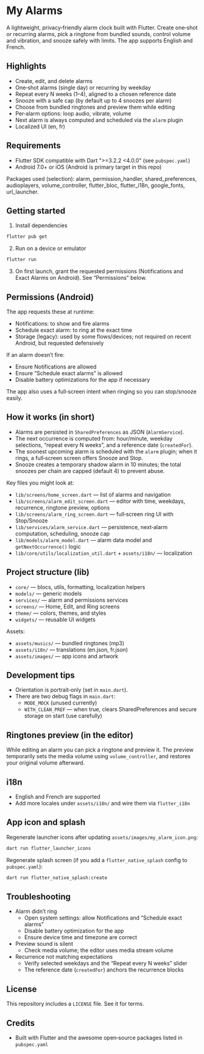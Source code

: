 # My Alarms

A lightweight, privacy‑friendly alarm clock built with Flutter. Create one‑shot or recurring alarms, pick a ringtone from bundled sounds, control volume and vibration, and snooze safely with limits. The app supports English and French.


## Highlights
- Create, edit, and delete alarms
- One‑shot alarms (single day) or recurring by weekday
- Repeat every N weeks (1–4), aligned to a chosen reference date
- Snooze with a safe cap (by default up to 4 snoozes per alarm)
- Choose from bundled ringtones and preview them while editing
- Per‑alarm options: loop audio, vibrate, volume
- Next alarm is always computed and scheduled via the `alarm` plugin
- Localized UI (en, fr)


## Requirements
- Flutter SDK compatible with Dart ">=3.2.2 <4.0.0" (see `pubspec.yaml`)
- Android 7.0+ or iOS (Android is primary target in this repo)

Packages used (selection): alarm, permission_handler, shared_preferences, audioplayers, volume_controller, flutter_bloc, flutter_i18n, google_fonts, url_launcher.


## Getting started
1) Install dependencies
```sh
flutter pub get
```

2) Run on a device or emulator
```sh
flutter run
```

3) On first launch, grant the requested permissions (Notifications and Exact Alarms on Android). See “Permissions” below.


## Permissions (Android)
The app requests these at runtime:
- Notifications: to show and fire alarms
- Schedule exact alarm: to ring at the exact time
- Storage (legacy): used by some flows/devices; not required on recent Android, but requested defensively

If an alarm doesn’t fire:
- Ensure Notifications are allowed
- Ensure “Schedule exact alarms” is allowed
- Disable battery optimizations for the app if necessary

The app also uses a full‑screen intent when ringing so you can stop/snooze easily.


## How it works (in short)
- Alarms are persisted in `SharedPreferences` as JSON (`AlarmService`).
- The next occurrence is computed from: hour/minute, weekday selections, “repeat every N weeks”, and a reference date (`createdFor`).
- The soonest upcoming alarm is scheduled with the `alarm` plugin; when it rings, a full‑screen screen offers Snooze and Stop.
- Snooze creates a temporary shadow alarm in 10 minutes; the total snoozes per chain are capped (default 4) to prevent abuse.

Key files you might look at:
- `lib/screens/home_screen.dart` — list of alarms and navigation
- `lib/screens/alarm_edit_screen.dart` — editor with time, weekdays, recurrence, ringtone preview, options
- `lib/screens/alarm_ring_screen.dart` — full‑screen ring UI with Stop/Snooze
- `lib/services/alarm_service.dart` — persistence, next‑alarm computation, scheduling, snooze cap
- `lib/models/alarm_model.dart` — alarm data model and `getNextOccurrence()` logic
- `lib/core/utils/localization_util.dart` + `assets/i18n/` — localization


## Project structure (lib)
- `core/` — blocs, utils, formatting, localization helpers
- `models/` — generic models
- `services/` — alarm and permissions services
- `screens/` — Home, Edit, and Ring screens
- `theme/` — colors, themes, and styles
- `widgets/` — reusable UI widgets

Assets:
- `assets/musics/` — bundled ringtones (mp3)
- `assets/i18n/` — translations (en.json, fr.json)
- `assets/images/` — app icons and artwork


## Development tips
- Orientation is portrait‑only (set in `main.dart`).
- There are two debug flags in `main.dart`:
  - `MODE_MOCK` (unused currently)
  - `WITH_CLEAN_PREF` — when true, clears SharedPreferences and secure storage on start (use carefully)


## Ringtones preview (in the editor)
While editing an alarm you can pick a ringtone and preview it. The preview temporarily sets the media volume using `volume_controller`, and restores your original volume afterward.


## i18n
- English and French are supported
- Add more locales under `assets/i18n/` and wire them via `flutter_i18n`


## App icon and splash
Regenerate launcher icons after updating `assets/images/my_alarm_icon.png`:
```sh
dart run flutter_launcher_icons
```

Regenerate splash screen (if you add a `flutter_native_splash` config to `pubspec.yaml`):
```sh
dart run flutter_native_splash:create
```


## Troubleshooting
- Alarm didn’t ring
  - Open system settings: allow Notifications and “Schedule exact alarms”
  - Disable battery optimization for the app
  - Ensure device time and timezone are correct
- Preview sound is silent
  - Check media volume; the editor uses media stream volume
- Recurrence not matching expectations
  - Verify selected weekdays and the “Repeat every N weeks” slider
  - The reference date (`createdFor`) anchors the recurrence blocks


## License
This repository includes a `LICENSE` file. See it for terms.


## Credits
- Built with Flutter and the awesome open‑source packages listed in `pubspec.yaml`
